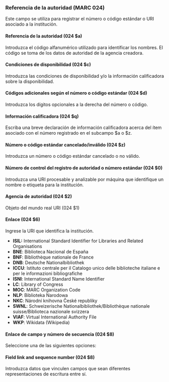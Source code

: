 ### Referencia de la autoridad (MARC 024)

Este campo se utiliza para registrar el número o código estándar o URI asociado a la institución.

#### Referencia de la autoridad (024 $a)

Introduzca el código alfanumérico utilizado para identificar los nombres. El código se toma de los datos de autoridad de la agencia creadora.

#### Condiciones de disponibilidad (024 $c)

Introduzca las condiciones de disponibilidad y/o la información calificadora sobre la disponibilidad.

#### Códigos adicionales según el número o código estándar (024 $d)

Introduzca los dígitos opcionales a la derecha del número o código.

#### Información calificadora (024 $q)

Escriba una breve declaración de información calificadora acerca del ítem asociado con el número registrado en el subcampo $a o $z.

#### Número o código estándar cancelado/inválido (024 $z)

Introduzca un número o código estándar cancelado o no válido.

#### Número de control del registro de autoridad o número estándar (024 $0)

Introduzca una URI procesable y analizable por máquina que identifique un nombre o etiqueta para la institución.

#### Agencia de autoridad (024 $2)

Objeto del mundo real URI (024 $1)

#### Enlace (024 $6)

Ingrese la URI que identifica la institución.

- **ISIL:** International Standard Identifier for Libraries and Related Organisations
- **BNE**: Biblioteca Nacional de España
- **BNF**: Bibliothèque nationale de France
- **DNB**: Deutsche Nationalbibliothek
- **ICCU**: Istituto centrale per il Catalogo unico delle biblioteche italiane e per le informazioni bibliografiche
- **ISNI**: International Standard Name Identifier
- **LC**: Library of Congress
- **MOC**: MARC Organization Code
- **NLP**: Biblioteka Narodowa
- **NKC**: Národní knihovna České republiky
- **SWNL**: Schweizerische Nationalbibliothek/Bibliothèque nationale suisse/Biblioteca nazionale svizzera
- **VIAF**: Virtual International Authority File
- **WKP**: Wikidata (Wikipedia)

#### Enlace de campo y número de secuencia (024 $8)

Seleccione una de las siguientes opciones:

#### Field link and sequence number (024 $8)

Introduzca datos que vinculen campos que sean diferentes representaciones de escritura entre sí.
